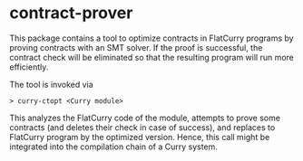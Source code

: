 contract-prover
===============

This package contains a tool to optimize contracts in FlatCurry programs
by proving contracts with an SMT solver. If the proof is successful,
the contract check will be eliminated so that the resulting program
will run more efficiently.

The tool is invoked via

    > curry-ctopt <Curry module>

This analyzes the FlatCurry code of the module, attempts to prove
some contracts (and deletes their check in case of success),
and replaces to FlatCurry program by the optimized version.
Hence, this call might be integrated into the compilation chain
of a Curry system.
